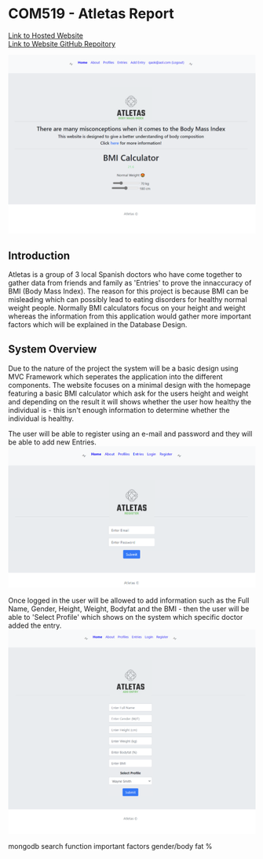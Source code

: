 # COM519 - Atletas Report
[Link to Hosted Website](https://frozen-dawn-51894.herokuapp.com/) <br>
[Link to Website GitHub Repoitory](https://github.com/KJafro/COM_519_Kurt) <br>

![Homepage](/public/images/index.PNG)

## Introduction
Atletas is a group of 3 local Spanish doctors who have come together to gather data from friends and family as 'Entries' to prove the innaccuracy of BMI (Body Mass Index). The reason for this project is because
BMI can be misleading which can possibly lead to eating disorders for healthy normal weight people. Normally BMI calculators focus on your height and weight whereas the information from this application would 
gather more important factors which will be explained in the Database Design. 

## System Overview
Due to the nature of the project the system will be a basic design using MVC Framework which seperates the application into the different components. The website focuses on a minimal design with the homepage featuring a basic BMI calculator which ask for the users height and weight and depending on the result it will shows whether the user how healthy the individual is - this isn't enough information to determine whether the individual is healthy. 

The user will be able to register using an e-mail and password and they will be able to add new Entries. 
![Register](/public/images/reg.PNG)

Once logged in the user will be allowed to
add information such as the Full Name, Gender, Height, Weight, Bodyfat and the BMI - then the user will be able to 'Select Profile' which shows on the system which specific doctor added the entry. 
![CreateEntry](/public/images/createentry.PNG)


mongodb search function
important factors gender/body fat %
